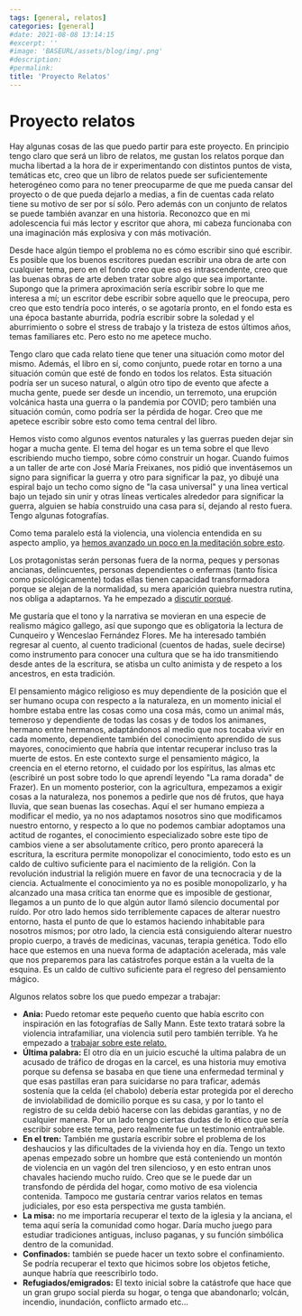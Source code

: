 ```yaml
---
tags: [general, relatos]
categories: [general]
#date: 2021-08-08 13:14:15
#excerpt: ''
#image: 'BASEURL/assets/blog/img/.png'
#description:
#permalink:
title: 'Proyecto Relatos'
---
```


# Proyecto relatos

Hay algunas cosas de las que puedo partir para este proyecto. En principio tengo claro que será un libro de relatos, me gustan los relatos porque dan mucha libertad a la hora de ir experimentando con distintos puntos de vista, temáticas etc, creo que un libro de relatos puede ser suficientemente heterogéneo como para no tener preocuparme de que me pueda cansar del proyecto o de que pueda dejarlo a medias, a fin de cuentas cada relato tiene su motivo de ser por sí sólo. Pero además con un conjunto de relatos se puede también avanzar en una historia. Reconozco que en mi adolescencia fui más lector y escritor que ahora, mi cabeza funcionaba con una imaginación más explosiva y con más motivación. 

Desde hace algún tiempo el problema no es cómo escribir sino qué escribir. Es posible que los buenos escritores puedan escribir una obra de arte con cualquier tema, pero en el fondo creo que eso es intrascendente, creo que las buenas obras de arte deben tratar sobre algo que sea importante. Supongo que la primera aproximación sería escribir sobre lo que me interesa a mí; un escritor debe escribir sobre aquello que le preocupa, pero creo que esto tendría poco interés, o se agotaría pronto, en el fondo esta es una época bastante aburrida, podría escribir sobre la soledad y el aburrimiento o sobre el stress de trabajo y la tristeza de estos últimos años, temas familiares etc. Pero esto no me apetece mucho.

Tengo claro que cada relato tiene que tener una situación como motor del mismo. Además, el libro en sí, como conjunto, puede rotar en torno a una situación común que esté de fondo en todos los relatos. Esta situación podría ser un suceso natural, o algún otro tipo de evento que afecte a mucha gente, puede ser desde un incendio, un terremoto, una erupción volcánica hasta una guerra o la pandemia por COVID; pero también una situación común, como podría ser la pérdida de hogar. Creo que me apetece escribir sobre esto como tema central del libro. 

Hemos visto como algunos eventos naturales y las guerras pueden dejar sin hogar a mucha gente. El tema del hogar es un tema sobre el que llevo escribiendo mucho tiempo, sobre cómo construir un hogar. Cuando fuimos a un taller de arte con José María Freixanes, nos pidió que inventásemos un signo para significar la guerra y otro para significar la paz, yo dibujé una espiral bajo un techo como signo de "la casa universal" y una linea vertical bajo un tejado sin unir y otras líneas verticales alrededor para significar la guerra, alguien se había construido una casa para sí, dejando al resto fuera. Tengo algunas fotografías.

Como tema paralelo está la violencia, una violencia entendida en su aspecto amplio, ya [hemos avanzado un poco en la meditación sobre esto](2021-09-08-escrituras-extremas.md).

Los protagonistas serán personas fuera de la norma, peques y personas ancianas, delincuentes, personas dependientes o enfermas (tanto física como psicológicamente) todas ellas tienen capacidad transformadora porque se alejan de la normalidad, su mera aparición quiebra nuestra rutina, nos obliga a adaptarnos. Ya he empezado a [discutir porqué](2021-07-26-temas.md).

Me gustaría que el tono y la narrativa se movieran en una especie de realismo mágico gallego, así que supongo que es obligatoria la lectura de Cunqueiro y Wenceslao Fernández Flores. Me ha interesado también regresar al cuento, al cuento tradicional (cuentos de hadas, suele decirse) como instrumento para conocer una cultura que se ha ido transmitiendo desde antes de la escritura, se atisba un culto animista y de respeto a los ancestros, en esta tradición. 

El pensamiento mágico religioso es muy dependiente de la posición que el ser humano ocupa con respecto a la naturaleza, en un momento inicial el hombre estaba entre las cosas como una cosa más, como un animal más, temeroso y dependiente de todas las cosas y de todos los animanes, hermano entre hermanos, adaptándonos al medio que nos tocaba vivir en cada momento, dependiente también del conocimiento aprendido de sus mayores, conocimiento que habría que intentar recuperar incluso tras la muerte de estos. En este contexto surge el pensamiento mágico, la creencia en el eterno retorno, el cuidado por los espíritus, las almas etc (escribiré un post sobre todo lo que aprendí leyendo "La rama dorada" de Frazer). En un momento posterior, con la agricultura, empezamos a exigir cosas a la naturaleza, nos ponemos a pedirle que nos dé frutos, que haya lluvia, que sean buenas las cosechas. Aquí el ser humano empieza a modificar el medio, ya no nos adaptamos nosotros sino que modificamos nuestro entorno, y respecto a lo que no podemos cambiar adoptamos una actitud de rogantes, el conocimiento especializado sobre este tipo de cambios viene a ser absolutamente crítico, pero pronto aparecerá la escritura, la escritura permite monopolizar el conocimiento, todo esto es un caldo de cultivo suficiente para el nacimiento de la religión. Con la revolución industrial la religión muere en favor de una tecnocracia y de la ciencia. Actualmente el conocimiento ya no es posible monopolizarlo, y ha alcanzado una masa crítica tan enorme que es imposible de gestionar, llegamos a un punto de lo que algún autor llamó silencio documental por ruído. Por otro lado hemos sido terriblemente capaces de alterar nuestro entorno, hasta el punto de que lo estamos haciendo inhabitable para nosotros mismos; por otro lado, la ciencia está consiguiendo alterar nuestro propio cuerpo, a través de medicinas, vacunas, terapia genética. Todo ello hace que estemos en una nueva forma de adaptación acelerada, más vale que nos preparemos para las catástrofes porque están a la vuelta de la esquina. Es un caldo de cultivo suficiente para el regreso del pensamiento mágico.

Algunos relatos sobre los que puedo empezar a trabajar: 

- **Ania:** Puedo retomar este pequeño cuento que había escrito con inspiración en las fotografías de Sally Mann. Este texto tratará sobre la violencia intrafamiliar, una violencia sutil pero también terrible. Ya he empezado a [trabajar sobre este relato.](2021-07-04-Ania.md)
- **Última palabra:** El otro día en un juicio escuché la ultima palabra de un acusado de tráfico de drogas en la carcel, es una historia muy emotiva porque su defensa se basaba en que tiene una enfermedad terminal y que esas pastillas eran para suicidarse no para traficar, además sostenía que la celda (el chabolo) debería estar protegida por el derecho de inviolabilidad de domicilio porque es su casa, y por lo tanto el registro de su celda debió hacerse con las debidas garantías, y no de cualquier manera. Por un lado tengo ciertas dudas de lo ético que sería escribir sobre este tema, pero realmente fue un testimonio entrañable.
- **En el tren:** También me gustaría escribir sobre el problema de los deshaucios y las dificultades de la vivienda hoy en día. Tengo un texto apenas empezado sobre un hombre que está conteniendo un montón de violencia en un vagón del tren silencioso, y en esto entran unos chavales haciendo mucho ruído. Creo que se le puede dar un transfondo de pérdida del hogar, como motivo de esa violencia contenida. Tampoco me gustaría centrar varios relatos en temas judiciales, por eso esta perspectiva me gusta también. 
- **La misa:** no me importaría recuperar el texto de la iglesia y la anciana, el tema aquí sería la comunidad como hogar. Daría mucho juego para estudiar tradiciones antiguas, incluso paganas, y su función simbólica dentro de la comunidad.
- **Confinados:** también se puede hacer un texto sobre el confinamiento. Se podría recuperar el texto que hicimos sobre los objetos fetiche, aunque habría que reescribirlo todo.
- **Refugiados/emigrados:** El texto inicial sobre la catástrofe que hace que un gran grupo social pierda su hogar, o tenga que abandonarlo; volcán, incendio, inundación, conflicto armado etc...
  
